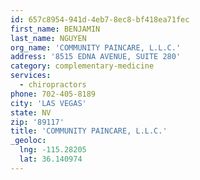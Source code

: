 ```yaml
---
id: 657c8954-941d-4eb7-8ec8-bf418ea71fec
first_name: BENJAMIN
last_name: NGUYEN
org_name: 'COMMUNITY PAINCARE, L.L.C.'
address: '8515 EDNA AVENUE, SUITE 280'
category: complementary-medicine
services:
  - chiropractors
phone: 702-405-8189
city: 'LAS VEGAS'
state: NV
zip: '89117'
title: 'COMMUNITY PAINCARE, L.L.C.'
_geoloc:
  lng: -115.28205
  lat: 36.140974
---
```

